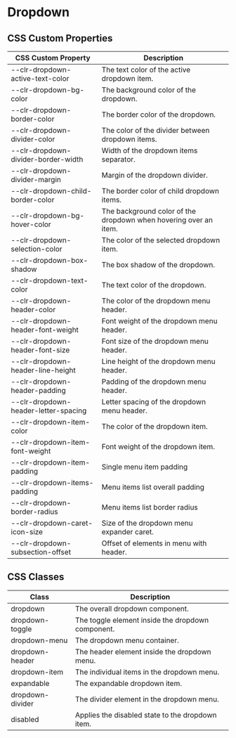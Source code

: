 # Dropdown

## CSS Custom Properties

| CSS Custom Property                  | Description                                                      |
| ------------------------------------ | ---------------------------------------------------------------- |
| --clr-dropdown-active-text-color     | The text color of the active dropdown item.                      |
| --clr-dropdown-bg-color              | The background color of the dropdown.                            |
| --clr-dropdown-border-color          | The border color of the dropdown.                                |
| --clr-dropdown-divider-color         | The color of the divider between dropdown items.                 |
| --clr-dropdown-divider-border-width  | Width of the dropdown items separator.                           |
| --clr-dropdown-divider-margin        | Margin of the dropdown divider.                                  |
| --clr-dropdown-child-border-color    | The border color of child dropdown items.                        |
| --clr-dropdown-bg-hover-color        | The background color of the dropdown when hovering over an item. |
| --clr-dropdown-selection-color       | The color of the selected dropdown item.                         |
| --clr-dropdown-box-shadow            | The box shadow of the dropdown.                                  |
| --clr-dropdown-text-color            | The text color of the dropdown.                                  |
| --clr-dropdown-header-color          | The color of the dropdown menu header.                           |
| --clr-dropdown-header-font-weight    | Font weight of the dropdown menu header.                         |
| --clr-dropdown-header-font-size      | Font size of the dropdown menu header.                           |
| --clr-dropdown-header-line-height    | Line height of the dropdown menu header.                         |
| --clr-dropdown-header-padding        | Padding of the dropdown menu header.                             |
| --clr-dropdown-header-letter-spacing | Letter spacing of the dropdown menu header.                      |
| --clr-dropdown-item-color            | The color of the dropdown item.                                  |
| --clr-dropdown-item-font-weight      | Font weight of the dropdown item.                                |
| --clr-dropdown-item-padding          | Single menu item padding                                         |
| --clr-dropdown-items-padding         | Menu items list overall padding                                  |
| --clr-dropdown-border-radius         | Menu items list border radius                                    |
| --clr-dropdown-caret-icon-size       | Size of the dropdown menu expander caret.                        |
| --clr-dropdown-subsection-offset     | Offset of elements in menu with header.                          |

## CSS Classes

| Class            | Description                                       |
| ---------------- | ------------------------------------------------- |
| dropdown         | The overall dropdown component.                   |
| dropdown-toggle  | The toggle element inside the dropdown component. |
| dropdown-menu    | The dropdown menu container.                      |
| dropdown-header  | The header element inside the dropdown menu.      |
| dropdown-item    | The individual items in the dropdown menu.        |
| expandable       | The expandable dropdown item.                     |
| dropdown-divider | The divider element in the dropdown menu.         |
| disabled         | Applies the disabled state to the dropdown item.  |
